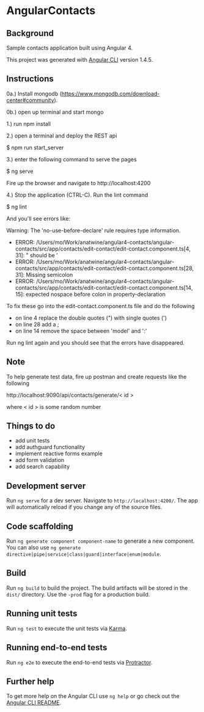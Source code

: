 # AngularContacts

Background
------------
Sample contacts application built using Angular 4.

This project was generated with [Angular CLI](https://github.com/angular/angular-cli) version 1.4.5.

Instructions
-------------
0a.) Install mongodb (https://www.mongodb.com/download-center#community). 

0b.) open up terminal and start mongo

1.) run npm install

2.) open a terminal and deploy the REST api

  $ npm run start_server

3.) enter the following command to serve the pages

  $ ng serve
  
  Fire up the browser and navigate to http://localhost:4200

4.) Stop the application (CTRL-C). Run the lint command

  $ ng lint

And you'll see errors like: 

Warning: The 'no-use-before-declare' rule requires type information.

- ERROR: /Users/mo/Work/anatwine/angular4-contacts/angular-contacts/src/app/contacts/edit-contact/edit-contact.component.ts[4, 31]: " should be '
- ERROR: /Users/mo/Work/anatwine/angular4-contacts/angular-contacts/src/app/contacts/edit-contact/edit-contact.component.ts[28, 31]: Missing semicolon
- ERROR: /Users/mo/Work/anatwine/angular4-contacts/angular-contacts/src/app/contacts/edit-contact/edit-contact.component.ts[14, 15]: expected nospace before colon in property-declaration

To fix these go into the edit-contact.component.ts file and do the following

- on line 4 replace the double quotes (") with single quotes (')
- on line 28 add a ;
- on line 14 remove the space between 'model' and ':'

Run ng lint again and you should see that the errors have disappeared.

Note
-----

To help generate test data, fire up postman and create requests like the following

http://localhost:9090/api/contacts/generate/< id >

where < id > is some random number


Things to do
--------------
- add unit tests
- add authguard functionality
- implement reactive forms example
- add form validation
- add search capability

## Development server

Run `ng serve` for a dev server. Navigate to `http://localhost:4200/`. The app will automatically reload if you change any of the source files.

## Code scaffolding

Run `ng generate component component-name` to generate a new component. You can also use `ng generate directive|pipe|service|class|guard|interface|enum|module`.

## Build

Run `ng build` to build the project. The build artifacts will be stored in the `dist/` directory. Use the `-prod` flag for a production build.

## Running unit tests

Run `ng test` to execute the unit tests via [Karma](https://karma-runner.github.io).

## Running end-to-end tests

Run `ng e2e` to execute the end-to-end tests via [Protractor](http://www.protractortest.org/).

## Further help

To get more help on the Angular CLI use `ng help` or go check out the [Angular CLI README](https://github.com/angular/angular-cli/blob/master/README.md).
